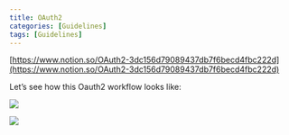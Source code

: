 ```yaml
---
title: OAuth2
categories: [Guidelines]
tags: [Guidelines]
---
```


[https://www.notion.so/OAuth2-3dc156d79089437db7f6becd4fbc222d](https://www.notion.so/OAuth2-3dc156d79089437db7f6becd4fbc222d)


Let’s see how this Oauth2 workflow looks like:


![](https://s3.us-west-2.amazonaws.com/secure.notion-static.com/3bce41e0-99e8-4ebd-9701-e2bc9cbb79a2/Untitled.png?X-Amz-Algorithm=AWS4-HMAC-SHA256&X-Amz-Content-Sha256=UNSIGNED-PAYLOAD&X-Amz-Credential=AKIAT73L2G45EIPT3X45%2F20230701%2Fus-west-2%2Fs3%2Faws4_request&X-Amz-Date=20230701T201731Z&X-Amz-Expires=3600&X-Amz-Signature=ecf4a164dd3c2fa4db992c757c5bf70eebb4ec58ed89a862ccfc6096f5941f0f&X-Amz-SignedHeaders=host&x-id=GetObject)


![](https://s3.us-west-2.amazonaws.com/secure.notion-static.com/27d32b66-de43-41de-80f7-7edb81d1190f/Untitled.png?X-Amz-Algorithm=AWS4-HMAC-SHA256&X-Amz-Content-Sha256=UNSIGNED-PAYLOAD&X-Amz-Credential=AKIAT73L2G45EIPT3X45%2F20230701%2Fus-west-2%2Fs3%2Faws4_request&X-Amz-Date=20230701T201731Z&X-Amz-Expires=3600&X-Amz-Signature=4541ab03444388ad60594aa6ff1c3ef4cdcd30ef38c2818242e3fdc5f52c77a7&X-Amz-SignedHeaders=host&x-id=GetObject)

